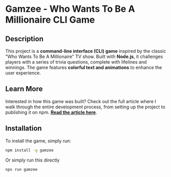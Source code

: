 # Gamzee - Who Wants To Be A Millionaire CLI Game

## Description

This project is a **command-line interface (CLI) game** inspired by the classic "Who Wants To Be A Millionaire" TV show. Built with **Node.js**, it challenges players with a series of trivia questions, complete with lifelines and winnings. The game features **colorful text and animations** to enhance the user experience.

## Learn More

Interested in how this game was built? Check out the full article where I walk through the entire development process, from setting up the project to publishing it on npm. **[Read the article here](https://medium.com/@obikoyaadebayo55/building-and-publishing-a-cli-tool-with-nodejs-ae75230ce434)**.

## Installation

To install the game, simply run:

```bash
npm install -g gamzee
```
Or simply run this directly

```bash
npx run gamzee
